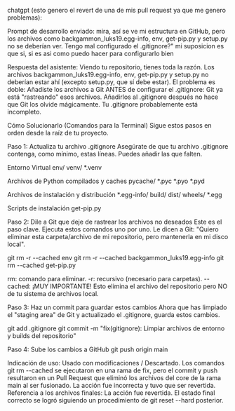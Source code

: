 chatgpt (esto genero el revert de una de mis pull request ya que me genero problemas):

Prompt de desarrollo enviado:
mira, así se ve mi estructura en GitHub, pero los archivos como backgammon_luks19.egg-info, env, get-pip.py y setup.py no se deberían ver. Tengo mal configurado el .gitignore?" mi suposicion es que si, si es asi como puedo hacer para configurarlo bien

Respuesta del asistente:
Viendo tu repositorio, tienes toda la razón. Los archivos backgammon_luks19.egg-info, env, get-pip.py y setup.py no deberían estar ahí (excepto setup.py, que sí debe estar).
El problema es doble:
Añadiste los archivos a Git ANTES de configurar el .gitignore: Git ya está "rastreando" esos archivos. Añadirlos al .gitignore después no hace que Git los olvide mágicamente.
Tu .gitignore probablemente está incompleto.

Cómo Solucionarlo (Comandos para la Terminal)
Sigue estos pasos en orden desde la raíz de tu proyecto.

Paso 1: Actualiza tu archivo .gitignore
Asegúrate de que tu archivo .gitignore contenga, como mínimo, estas líneas. Puedes añadir las que falten.

Entorno Virtual
env/
venv/
*.venv

Archivos de Python compilados y caches
pycache/
*.pyc
*.pyo
*.pyd

Archivos de instalación y distribución
*.egg-info/
build/
dist/
wheels/
*.egg

Scripts de instalación
get-pip.py

Paso 2: Dile a Git que deje de rastrear los archivos no deseados
Este es el paso clave. Ejecuta estos comandos uno por uno. Le dicen a Git: "Quiero eliminar esta carpeta/archivo de mi repositorio, pero mantenerla en mi disco local".

git rm -r --cached env
git rm -r --cached backgammon_luks19.egg-info
git rm --cached get-pip.py

rm: comando para eliminar.
-r: recursivo (necesario para carpetas).
--cached: ¡MUY IMPORTANTE! Esto elimina el archivo del repositorio pero NO de tu sistema de archivos local.

Paso 3: Haz un commit para guardar estos cambios
Ahora que has limpiado el "staging area" de Git y actualizado el .gitignore, guarda estos cambios.

git add .gitignore
git commit -m "fix(gitignore): Limpiar archivos de entorno y builds del repositorio"

Paso 4: Sube los cambios a GitHub
git push origin main

Indicación de uso: Usado con modificaciones / Descartado. Los comandos git rm --cached se ejecutaron en una rama de fix, pero el commit y push resultaron en un Pull Request que eliminó los archivos del core de la rama main al ser fusionado. La acción fue incorrecta y tuvo que ser revertida.
Referencia a los archivos finales: La acción fue revertida. El estado final correcto se logró siguiendo un procedimiento de git reset --hard posterior.